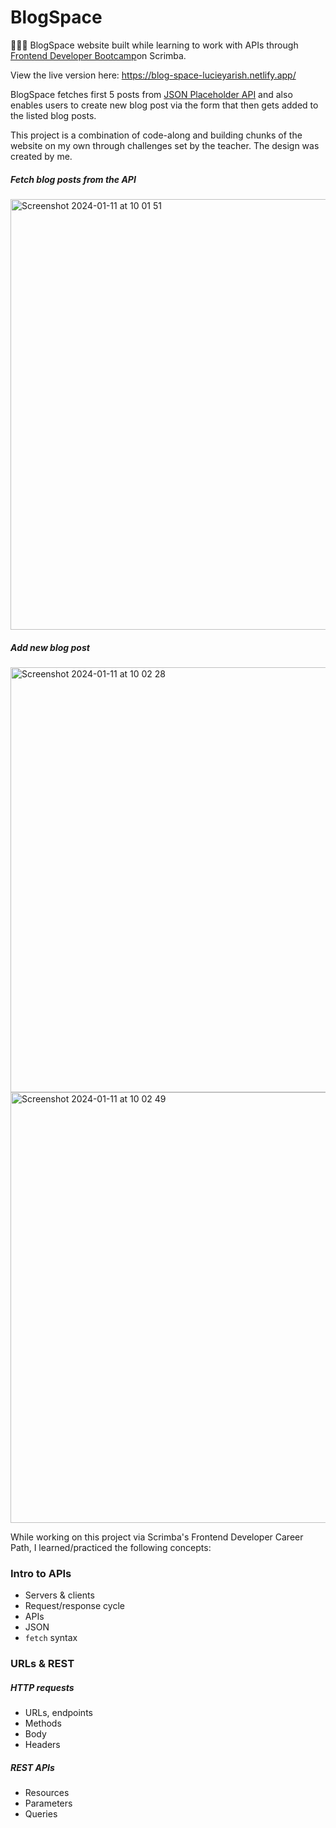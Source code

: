# BlogSpace
👩🏻‍💻 BlogSpace website built while learning to work with APIs through [Frontend Developer Bootcamp](https://scrimba.com/learn/frontend)on Scrimba.

View the live version here: https://blog-space-lucieyarish.netlify.app/

BlogSpace fetches first 5 posts from [JSON Placeholder API](https://jsonplaceholder.typicode.com/) and also enables users to create new blog post via the form that then gets added to the listed blog posts.

This project is a combination of code-along and building chunks of the website on my own through challenges set by the teacher. The design was created by me.

##### Fetch blog posts from the API
<img width="689" alt="Screenshot 2024-01-11 at 10 01 51" src="https://github.com/lucieyarish/blog-space/assets/79669599/207d4b10-73ef-4182-8410-3d77c2712abe">

##### Add new blog post
<img width="680" alt="Screenshot 2024-01-11 at 10 02 28" src="https://github.com/lucieyarish/blog-space/assets/79669599/7d73a7e4-d04c-4058-a2e1-cc873a6fb52a">
<img width="689" alt="Screenshot 2024-01-11 at 10 02 49" src="https://github.com/lucieyarish/blog-space/assets/79669599/4f9089c0-ad6c-4103-9e80-55329605d676">


While working on this project via Scrimba's Frontend Developer Career Path, I learned/practiced the following concepts:
### Intro to APIs
- Servers & clients
- Request/response cycle
- APIs
- JSON
- `fetch` syntax

### URLs & REST
##### HTTP requests
- URLs, endpoints
- Methods
- Body
- Headers

##### REST APIs
- Resources
- Parameters
- Queries
